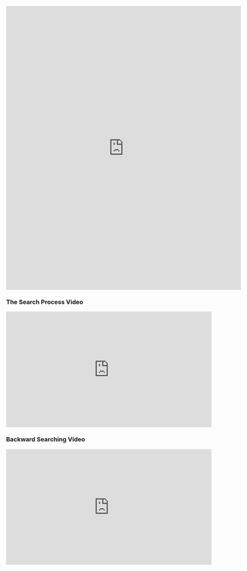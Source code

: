 <iframe src="https://docs.google.com/forms/d/e/1FAIpQLSeZArIePlyxbfNraRW1-ECwtaa0RkO8VW9u_tDmpKOppRSyVA/viewform?embedded=true" width="640" height="773" frameborder="0" marginheight="0" marginwidth="0">Loading...</iframe>

<h3>The Search Process Video</h3> 

<iframe width="560" height="315" src="https://www.youtube.com/embed/Ud1b6CZGk74" frameborder="0" allow="autoplay; encrypted-media" allowfullscreen></iframe>

<h3>Backward Searching Video</h3>

<iframe width="560" height="315" src="https://www.youtube.com/embed/c3TJ95bG0lU" frameborder="0" allow="autoplay; encrypted-media" allowfullscreen></iframe>

